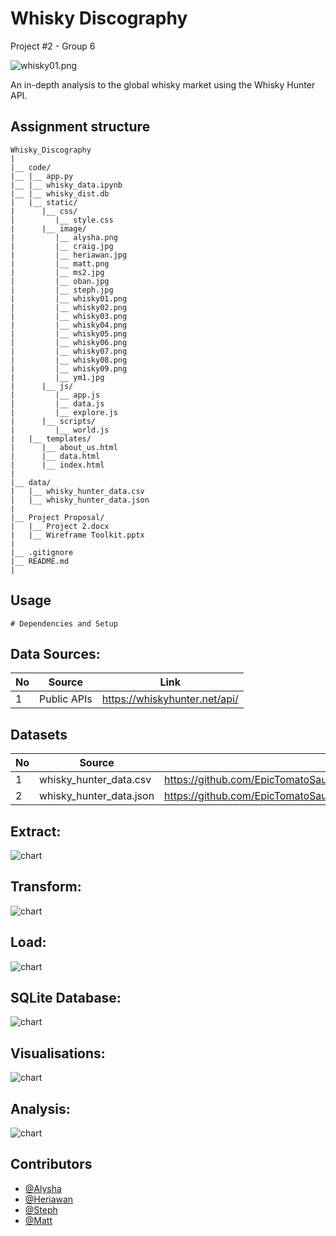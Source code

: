 # Whisky Discography
Project #2 - Group 6

![whisky01.png](https://github.com/EpicTomatoSauce/Whisky_Discography/blob/main/code/static/image/whisky01.png)

An in-depth analysis to the global whisky market using the Whisky Hunter API.

## Assignment structure
```
Whisky_Discography
| 
|__ code/
|__ |__ app.py
|__ |__ whisky_data.ipynb
|__ |__ whisky_dist.db
|   |__ static/
|      |__ css/
|         |__ style.css
|      |__ image/
|         |__ alysha.png
|         |__ craig.jpg
|         |__ heriawan.jpg
|         |__ matt.png
|         |__ ms2.jpg
|         |__ oban.jpg
|         |__ steph.jpg
|         |__ whisky01.png
|         |__ whisky02.png
|         |__ whisky03.png
|         |__ whisky04.png
|         |__ whisky05.png
|         |__ whisky06.png
|         |__ whisky07.png
|         |__ whisky08.png
|         |__ whisky09.png
|         |__ ym1.jpg
|      |__ js/
|         |__ app.js
|         |__ data.js
|         |__ explore.js
|      |__ scripts/
|         |__ world.js
|   |__ templates/
|      |__ about_us.html
|      |__ data.html
|      |__ index.html
|
|__ data/
|   |__ whisky_hunter_data.csv
|   |__ whisky_hunter_data.json
|
|__ Project Proposal/
|   |__ Project 2.docx
|   |__ Wireframe Toolkit.pptx
|
|__ .gitignore 
|__ README.md
| 

```

## Usage

```
# Dependencies and Setup

```

## Data Sources:

|No|Source|Link|
|-|-|-|
|1|Public APIs|https://whiskyhunter.net/api/|

## Datasets 

|No|Source|Link|
|-|-|-|
|1|whisky_hunter_data.csv|https://github.com/EpicTomatoSauce/Whisky_Discography/blob/main/data/whisky_hunter_data.csv|
|2|whisky_hunter_data.json|https://github.com/EpicTomatoSauce/Whisky_Discography/blob/main/data/whisky_hunter_data.json|

## Extract:

![chart](images/filenamehere.png)

## Transform:

![chart](images/filenamehere.png)

## Load:

![chart](images/filenamehere.png)

## SQLite Database:

![chart](images/filenamehere.png)

## Visualisations:

![chart](images/filenamehere.png)

## Analysis:

![chart](images/filenamehere.png)

## Contributors
- [@Alysha](https://github.com/alysnow)
- [@Heriawan](https://github.com/xxx)
- [@Steph](https://github.com/sSalvs)
- [@Matt](https://github.com/EpicTomatoSauce)
